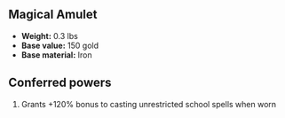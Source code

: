 ## Magical Amulet

- **Weight:** 0.3 lbs
- **Base value:** 150 gold
- **Base material:** Iron

## Conferred powers

1. Grants +120% bonus to casting unrestricted school spells when worn
